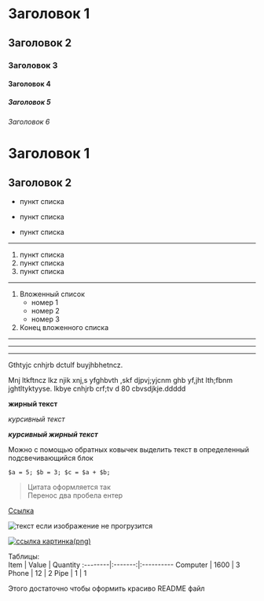 # Заголовок 1
## Заголовок 2
### Заголовок 3
#### Заголовок 4
##### Заголовок 5
###### Заголовок 6

Заголовок 1 
=

Заголовок 2
-

* пункт списка
- пункт списка
+ пункт списка
____
1. пункт списка
2. пункт списка
3. пункт списка

---

1. Вложенный список 
    * номер 1
    * номер 2
    * номер 3
2. Конец вложенного списка


***
___
---

Gthtyjc cnhjrb dctulf buyjhbhetncz.

Mnj ltkftncz lkz njik xnj,s yfghbvth ,skf djpvj;yjcnm ghb yf,jht lth;fbnm jghtltyktyyse. lkbye cnhjrb crf;tv d 80 cbvsdjkje.ddddd

**жирный текст**

*курсивный текст* 

***курсивный жирный текст***



Можно с помощью обратных ковычек выделить текст в определенный подсвечивающийся блок

`
$a = 5;
$b = 3;
$c = $a + $b;
`


>Цитата оформляется так  
Перенос два пробела ентер

[Ссылка](http://google.com)

![текст если изображение не прогрузится](tesla.jpg)


[![ссылка картинка(png)](tesla.jpg)](http://google.com)



Таблицы:  
Item     |  Value  |   Quantity
:--------|:-------:|:----------
Computer |  1600   |   3
Phone    |  12     |   2
Pipe     |  1      |   1

Этого достаточно чтобы оформить красиво README файл


